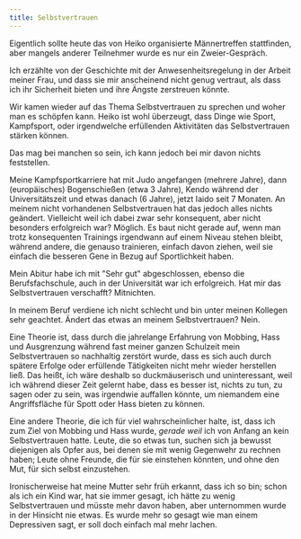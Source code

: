 ```yaml
---
title: Selbstvertrauen
---
```


Eigentlich sollte heute das von Heiko organisierte Männertreffen stattfinden, aber mangels anderer Teilnehmer wurde es nur ein Zweier-Gespräch.

Ich erzählte von der Geschichte mit der Anwesenheitsregelung in der Arbeit meiner Frau, und dass sie mir anscheinend nicht genug vertraut, als dass ich ihr Sicherheit bieten und ihre Ängste zerstreuen könnte.

Wir kamen wieder auf das Thema Selbstvertrauen zu sprechen und woher man es schöpfen kann. Heiko ist wohl überzeugt, dass Dinge wie Sport, Kampfsport, oder irgendwelche erfüllenden Aktivitäten das Selbstvertrauen stärken können.

Das mag bei manchen so sein, ich kann jedoch bei mir davon nichts feststellen.

Meine Kampfsportkarriere hat mit Judo angefangen (mehrere Jahre), dann (europäisches) Bogenschießen (etwa 3 Jahre), Kendo während der Universitätszeit und etwas danach (6 Jahre), jetzt Iaido seit 7 Monaten. An meinem nicht vorhandenen Selbstvertrauen hat das jedoch alles nichts geändert. Vielleicht weil ich dabei zwar sehr konsequent, aber nicht besonders erfolgreich war? Möglich. Es baut nicht gerade auf, wenn man trotz konsequenten Trainings irgendwann auf einem Niveau stehen bleibt, während andere, die genauso trainieren, einfach davon ziehen, weil sie einfach die besseren Gene in Bezug auf Sportlichkeit haben.

Mein Abitur habe ich mit "Sehr gut" abgeschlossen, ebenso die Berufsfachschule, auch in der Universität war ich erfolgreich. Hat mir das Selbstvertrauen verschafft? Mitnichten.

In meinem Beruf verdiene ich nicht schlecht und bin unter meinen Kollegen sehr geachtet. Ändert das etwas an meinem Selbstvertrauen? Nein.

Eine Theorie ist, dass durch die jahrelange Erfahrung von Mobbing, Hass und Ausgrenzung während fast meiner ganzen Schulzeit mein Selbstvertrauen so nachhaltig zerstört wurde, dass es sich auch durch spätere Erfolge oder erfüllende Tätigkeiten nicht mehr wieder herstellen ließ. Das heißt, ich wäre deshalb so duckmäuserisch und uninteressant, weil ich während dieser Zeit gelernt habe, dass es besser ist, nichts zu tun, zu sagen oder zu sein, was irgendwie auffallen könnte, um niemandem eine Angriffsfläche für Spott oder Hass bieten zu können.

Eine andere Theorie, die ich für viel wahrscheinlicher halte, ist, dass ich zum Ziel von Mobbing und Hass wurde, _gerade weil_ ich von Anfang an kein Selbstvertrauen hatte. Leute, die so etwas tun, suchen sich ja bewusst diejenigen als Opfer aus, bei denen sie mit wenig Gegenwehr zu rechnen haben; Leute ohne Freunde, die für sie einstehen könnten, und ohne den Mut, für sich selbst einzustehen.

Ironischerweise hat meine Mutter sehr früh erkannt, dass ich so bin; schon als ich ein Kind war, hat sie immer gesagt, ich hätte zu wenig Selbstvertrauen und müsste mehr davon haben, aber unternommen wurde in der Hinsicht nie etwas. Es wurde mehr so gesagt wie man einem Depressiven sagt, er soll doch einfach mal mehr lachen.